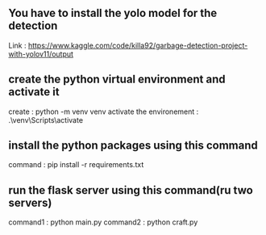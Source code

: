 ## You have to install the yolo model for the detection

Link : https://www.kaggle.com/code/killa92/garbage-detection-project-with-yolov11/output

## create the python virtual environment and activate it

create : python -m venv venv
activate the environement : .\venv\Scripts\activate

## install the python packages using this command

command : pip install -r requirements.txt

## run the flask server using this command(ru two servers)

command1 : python main.py
command2 : python craft.py